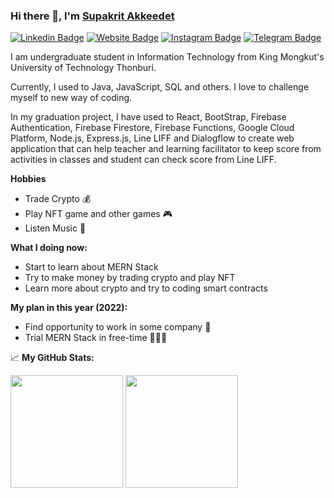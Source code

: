 ### Hi there 👋, I'm <a href="" target="_blank">Supakrit Akkeedet</a>

[![Linkedin Badge](https://img.shields.io/badge/-LinkedIn-0e76a8?style=flat-square&logo=Linkedin&logoColor=white)](https://www.linkedin.com/in/supakritakkeedet)
[![Website Badge](https://img.shields.io/badge/Website-3b5998?style=flat-square&logo=google-chrome&logoColor=white)]()
[![Instagram Badge](https://img.shields.io/badge/-Instagram-e4405f?style=flat-square&logo=Instagram&logoColor=white)](https://www.instagram.com/doraya.kit/)
[![Telegram Badge](https://img.shields.io/badge/-Telegram-0088cc?style=flat-square&logo=Telegram&logoColor=white)](https://t.me/DorayaKit)

I am undergraduate student in Information Technology from King Mongkut's University of Technology Thonburi.

Currently, I used to Java, JavaScript, SQL and others. I love to challenge myself to new way of coding.

In my graduation project, I have used to React, BootStrap, Firebase Authentication, Firebase Firestore, Firebase Functions, Google Cloud Platform, Node.js, Express.js, Line LIFF and Dialogflow to create web application that can help teacher and learning facilitator to keep score from activities in classes and student can check score from Line LIFF.

**Hobbies**
- Trade Crypto 💰
- Play NFT game and other games 🎮
- Listen Music 🎵

**What I doing now:**
- Start to learn about MERN Stack
- Try to make money by trading crypto and play NFT
- Learn more about crypto and try to coding smart contracts

**My plan in this year (2022):**
- Find opportunity to work in some company 💼
- Trial MERN Stack in free-time 🧑🏻‍💻

📈 **My GitHub Stats:**

<p>
  <img height="180em" src="https://github-readme-stats.vercel.app/api?username=supakit25433&show_icons=true&hide_border=true&&count_private=true&include_all_commits=true" />
  <img height="180em" src="https://github-readme-stats.vercel.app/api/top-langs/?username=supakit25433&exclude_repo=KNN-Image-Classification&show_icons=true&hide_border=true&layout=compact&langs_count=8"/>
</p>
